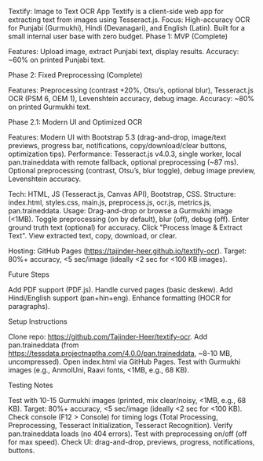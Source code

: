 Textify: Image to Text OCR App
Textify is a client-side web app for extracting text from images using Tesseract.js. Focus: High-accuracy OCR for Punjabi (Gurmukhi), Hindi (Devanagari), and English (Latin). Built for a small internal user base with zero budget.
Phase 1: MVP (Complete)

Features: Upload image, extract Punjabi text, display results.
Accuracy: ~60% on printed Punjabi text.

Phase 2: Fixed Preprocessing (Complete)

Features: Preprocessing (contrast +20%, Otsu’s, optional blur), Tesseract.js OCR (PSM 6, OEM 1), Levenshtein accuracy, debug image.
Accuracy: ~80% on printed Gurmukhi text.

Phase 2.1: Modern UI and Optimized OCR

Features:
Modern UI with Bootstrap 5.3 (drag-and-drop, image/text previews, progress bar, notifications, copy/download/clear buttons, optimization tips).
Performance: Tesseract.js v4.0.3, single worker, local pan.traineddata with remote fallback, optional preprocessing (~87 ms).
Optional preprocessing (contrast, Otsu’s, blur toggle), debug image preview, Levenshtein accuracy.


Tech: HTML, JS (Tesseract.js, Canvas API), Bootstrap, CSS.
Structure: index.html, styles.css, main.js, preprocess.js, ocr.js, metrics.js, pan.traineddata.
Usage:
Drag-and-drop or browse a Gurmukhi image (<1MB).
Toggle preprocessing (on by default), blur (off), debug (off).
Enter ground truth text (optional) for accuracy.
Click "Process Image & Extract Text".
View extracted text, copy, download, or clear.


Hosting: GitHub Pages (https://tajinder-heer.github.io/textify-ocr).
Target: 80%+ accuracy, <5 sec/image (ideally <2 sec for <100 KB images).

Future Steps

Add PDF support (PDF.js).
Handle curved pages (basic deskew).
Add Hindi/English support (pan+hin+eng).
Enhance formatting (HOCR for paragraphs).

Setup Instructions

Clone repo: https://github.com/Tajinder-Heer/textify-ocr.
Add pan.traineddata (from https://tessdata.projectnaptha.com/4.0.0/pan.traineddata, ~8-10 MB, uncompressed).
Open index.html via GitHub Pages.
Test with Gurmukhi images (e.g., AnmolUni, Raavi fonts, <1MB, e.g., 68 KB).

Testing Notes

Test with 10-15 Gurmukhi images (printed, mix clear/noisy, <1MB, e.g., 68 KB).
Target: 80%+ accuracy, <5 sec/image (ideally <2 sec for <100 KB).
Check console (F12 > Console) for timing logs (Total Processing, Preprocessing, Tesseract Initialization, Tesseract Recognition).
Verify pan.traineddata loads (no 404 errors).
Test with preprocessing on/off (off for max speed).
Check UI: drag-and-drop, previews, progress, notifications, buttons.

